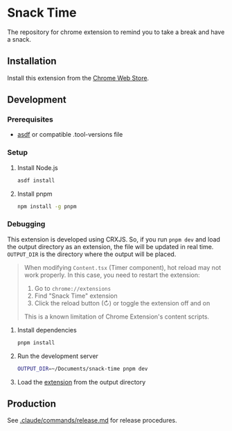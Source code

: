 # Snack Time

The repository for chrome extension to remind you to take a break and have a snack.

## Installation

Install this extension from the [Chrome Web Store](https://chromewebstore.google.com/detail/snack-time/okaijbdacnkekgchlligfkjccijcghfn).

## Development

### Prerequisites

- [asdf](https://asdf-vm.com/) or compatible .tool-versions file

### Setup

1. Install Node.js

    ```bash
    asdf install
    ```

1. Install pnpm

    ```bash
    npm install -g pnpm
    ```

### Debugging

This extension is developed using CRXJS.
So, if you run `pnpm dev` and load the output directory as an extension, the file will be updated in real time.
`OUTPUT_DIR` is the directory where the output will be placed.

> When modifying `Content.tsx` (Timer component), hot reload may not work properly. In this case, you need to restart the extension:
>
> 1. Go to `chrome://extensions`
> 2. Find "Snack Time" extension
> 3. Click the reload button (↻) or toggle the extension off and on
>
> This is a known limitation of Chrome Extension's content scripts.


1. Install dependencies

    ```bash
    pnpm install
    ```

1. Run the development server

    ```bash
    OUTPUT_DIR=~/Documents/snack-time pnpm dev
    ```

1. Load the [extension](chrome://extensions/) from the output directory

## Production

See [.claude/commands/release.md](.claude/commands/release.md) for release procedures.
